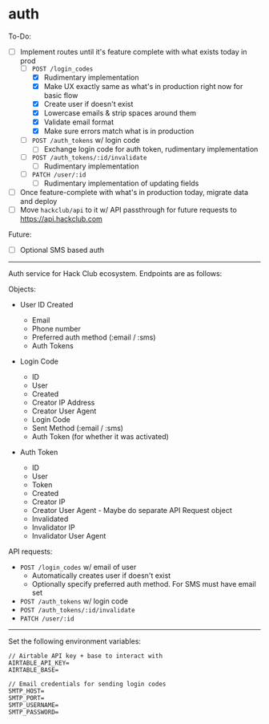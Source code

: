 # auth

To-Do:

- [ ] Implement routes until it's feature complete with what exists today in prod
  - [ ] `POST /login_codes`
    - [x] Rudimentary implementation
    - [x] Make UX exactly same as what's in production right now for basic flow
    - [x] Create user if doesn't exist
    - [x] Lowercase emails & strip spaces around them
    - [x] Validate email format
    - [x] Make sure errors match what is in production
  - [ ] `POST /auth_tokens` w/ login code
    - [ ] Exchange login code for auth token, rudimentary implementation
  - [ ] `POST /auth_tokens/:id/invalidate`
    - [ ] Rudimentary implementation
  - [ ] `PATCH /user/:id`
    - [ ] Rudimentary implementation of updating fields
- [ ] Once feature-complete with what's in production today, migrate data and deploy
- [ ] Move `hackclub/api` to it w/ API passthrough for future requests to https://api.hackclub.com

Future:

- [ ] Optional SMS based auth

---

Auth service for Hack Club ecosystem. Endpoints are as follows:

Objects:

- User ID Created
  - Email
  - Phone number
  - Preferred auth method (:email / :sms)
  - Auth Tokens

- Login Code
  - ID
  - User
  - Created
  - Creator IP Address
  - Creator User Agent
  - Login Code
  - Sent Method (:email / :sms)
  - Auth Token (for whether it was activated)

- Auth Token
  - ID
  - User
  - Token
  - Created
  - Creator IP
  - Creator User Agent - Maybe do separate API Request object
  - Invalidated
  - Invalidator IP
  - Invalidator User Agent

API requests:

- `POST /login_codes` w/ email of user
  - Automatically creates user if doesn't exist
  - Optionally specify preferred auth method. For SMS must have email set
- `POST /auth_tokens` w/ login code
- `POST /auth_tokens/:id/invalidate`
- `PATCH /user/:id`

---

Set the following environment variables:

```
// Airtable API key + base to interact with
AIRTABLE_API_KEY=
AIRTABLE_BASE=

// Email credentials for sending login codes
SMTP_HOST=
SMTP_PORT=
SMTP_USERNAME=
SMTP_PASSWORD=
```
